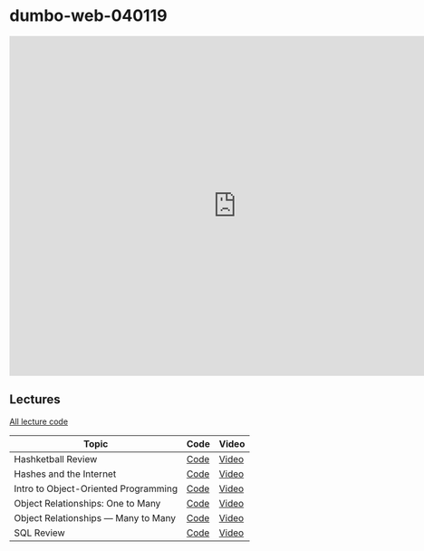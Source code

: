 # dumbo-web-040119

<iframe src="https://calendar.google.com/calendar/embed?mode=WEEK&amp;height=600&amp;wkst=1&amp;bgcolor=%23FFFFFF&amp;src=flatironschool.com_beat8cpem9pjlrdtck98mm7aqo%40group.calendar.google.com&amp;color=%23B1365F&amp;src=flatironschool.com_gcf86fl54qj7dggvrp4a1qbvbg%40group.calendar.google.com&amp;color=%232F6309&amp;ctz=America%2FNew_York" style="border-width:0" width="800" height="600" frameborder="0" scrolling="no"></iframe>

## Lectures
[All lecture code](https://github.com/learn-co-students/dumbo-web-040119)

| Topic            | Code                | Video                |
| ---------------- |-------------------- |--------------------- |
| Hashketball Review | [Code][hashketball-code] | [Video][hashketball-vid] |
| Hashes and the Internet | [Code][hashes-and-internet-code] | [Video][hashes-and-internet-video] |
| Intro to Object-Oriented Programming | [Code][intro-object-oriented-programming-code] | [Video][intro-object-oriented-programming-video] |
| Object Relationships: One to Many | [Code][1-many-relationships-code] | [Video][1-many-relationships-video] |
| Object Relationships — Many to Many | [Code][object-relationships-many-many-code] | [Video][object-relationships-many-many-video] |
| SQL Review | [Code][sql-review-code] | [Video][sql-review-video] |


[hashketball-code]: https://github.com/learn-co-students/dumbo-web-040119/tree/master/01-hashketball-review
[hashketball-vid]: https://www.youtube.com/watch?v=0U2nq6bCgLQ

[hashes-and-internet-code]: https://github.com/learn-co-students/dumbo-web-040119/tree/master/02-hashes-internet/
[hashes-and-internet-video]: http://youtu.be/XwUeicw7Osk

[intro-object-oriented-programming-code]: https://github.com/learn-co-students/dumbo-web-040119/tree/master/03-oo/
[intro-object-oriented-programming-video]: http://youtu.be/FeTIaXh48EM

[1-many-relationships-code]: https://github.com/learn-co-students/dumbo-web-040119/tree/master/04-one-to-many
[1-many-relationships-video]: https://www.youtube.com/watch?v=Lssf6NbDLeg

[object-relationships-many-many-code]: https://github.com/learn-co-students/dumbo-web-040119/tree/master/05-many-to-many/
[object-relationships-many-many-video]: http://youtu.be/zrrLJ7gQbas

[sql-review-code]: https://github.com/learn-co-students/dumbo-web-040119/tree/master/06-sql-review/
[sql-review-video]: http://youtu.be/eMO63ZYi404
